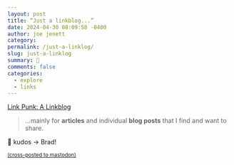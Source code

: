 ```yaml
---
layout: post
title: “Just a linkblog...”
date: 2024-04-30 08:09:58 -0400
author: joe jenett
category: 
permalink: /just-a-linklog/
slug: just-a-linklog
summary: 👏
comments: false
categories:
  - explore
  - links
---
```

<a title="by Brad Enslen" href="https://linkpunk.micro.blog/">Link Punk: A Linkblog</a>
<blockquote><p>...mainly for <strong>articles</strong> and individual <strong>blog posts</strong> that I find and want to share.</p></blockquote>
👏 kudos &rarr; Brad! 

<a href="https://brid.gy/publish/mastodon"><small>(cross-posted to mastodon)</small></a>